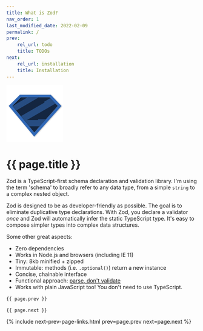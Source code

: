 ```yaml
---
title: What is Zod?
nav_order: 1
last_modified_date: 2022-02-09
permalink: /
prev:
    rel_url: todo
    title: TODOs
next:
    rel_url: installation
    title: Installation
---
```


![logo.png](logo.png)
# {{ page.title }}

Zod is a TypeScript-first schema declaration and validation library. I'm using the term 'schema' to broadly refer to any data type, from a simple `string` to a complex nested object.

Zod is designed to be as developer-friendly as possible. The goal is to eliminate duplicative type declarations. With Zod, you declare a validator _once_ and Zod will automatically infer the static TypeScript type. It's easy to compose simpler types into complex data structures.

Some other great aspects:

- Zero dependencies
- Works in Node.js and browsers (including IE 11)
- Tiny: 8kb minified + zipped
- Immutable: methods (i.e. `.optional()`) return a new instance
- Concise, chainable interface
- Functional approach: [parse, don't validate](https://lexi-lambda.github.io/blog/2019/11/05/parse-don-t-validate/)
- Works with plain JavaScript too! You don't need to use TypeScript.

```
{{ page.prev }}
```

```
{{ page.next }}
```

{%
    include next-prev-page-links.html
    prev=page.prev
    next=page.next
%}
<!-- {%
    include next-page-link.html
    text='Next: Installation'
    link='installation'
%} -->